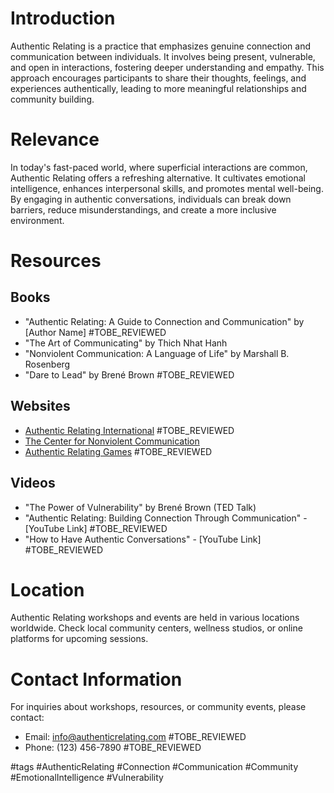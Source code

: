 # Introduction
Authentic Relating is a practice that emphasizes genuine connection and communication between individuals. It involves being present, vulnerable, and open in interactions, fostering deeper understanding and empathy. This approach encourages participants to share their thoughts, feelings, and experiences authentically, leading to more meaningful relationships and community building.

# Relevance
In today's fast-paced world, where superficial interactions are common, Authentic Relating offers a refreshing alternative. It cultivates emotional intelligence, enhances interpersonal skills, and promotes mental well-being. By engaging in authentic conversations, individuals can break down barriers, reduce misunderstandings, and create a more inclusive environment.

# Resources

## Books
- "Authentic Relating: A Guide to Connection and Communication" by [Author Name] #TOBE_REVIEWED
- "The Art of Communicating" by Thich Nhat Hanh
- "Nonviolent Communication: A Language of Life" by Marshall B. Rosenberg
- "Dare to Lead" by Brené Brown #TOBE_REVIEWED

## Websites
- [Authentic Relating International](https://www.authenticrelatinginternational.com) #TOBE_REVIEWED
- [The Center for Nonviolent Communication](https://www.cnvc.org)
- [Authentic Relating Games](https://www.authenticrelatinggames.com) #TOBE_REVIEWED

## Videos
- "The Power of Vulnerability" by Brené Brown (TED Talk)
- "Authentic Relating: Building Connection Through Communication" - [YouTube Link] #TOBE_REVIEWED
- "How to Have Authentic Conversations" - [YouTube Link] #TOBE_REVIEWED

# Location
Authentic Relating workshops and events are held in various locations worldwide. Check local community centers, wellness studios, or online platforms for upcoming sessions. 

# Contact Information
For inquiries about workshops, resources, or community events, please contact:
- Email: info@authenticrelating.com #TOBE_REVIEWED
- Phone: (123) 456-7890 #TOBE_REVIEWED

#tags 
#AuthenticRelating #Connection #Communication #Community #EmotionalIntelligence #Vulnerability
